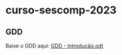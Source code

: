 # curso-sescomp-2023

## GDD
Baixe o GDD aqui: [GDD - Introdução.odt](https://github.com/wesleysotnas64/curso-sescomp-2023/files/11415860/GDD.-.Introducao.odt)
